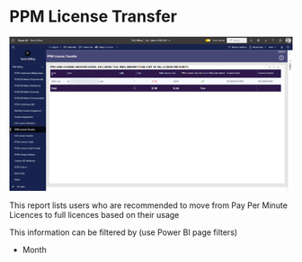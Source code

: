 # PPM License Transfer

![Report Image](TeamsBillingYE/TB6678.png)

This report lists users who are recommended to move from Pay Per Minute Licences to full licences based on their usage

This information can be filtered by (use Power BI page filters)

- Month

  
